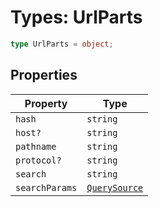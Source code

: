 # Types: UrlParts

```ts
type UrlParts = object;
```

## Properties

| Property | Type |
| ------ | ------ |
| <a id="hash"></a> `hash` | `string` |
| <a id="host"></a> `host?` | `string` |
| <a id="pathname"></a> `pathname` | `string` |
| <a id="protocol"></a> `protocol?` | `string` |
| <a id="search"></a> `search` | `string` |
| <a id="searchparams"></a> `searchParams` | [`QuerySource`](QuerySource.md) |
